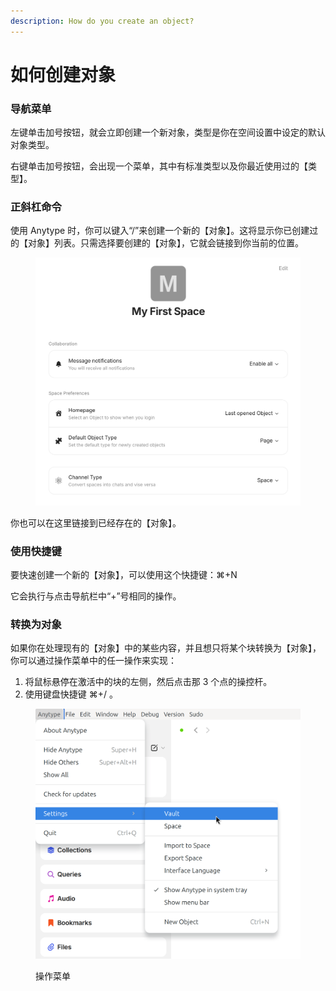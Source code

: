 ```yaml
---
description: How do you create an object?
---
```


# 如何创建对象

### 导航菜单

左键单击加号按钮，就会立即创建一个新对象，类型是你在空间设置中设定的默认对象类型。

右键单击加号按钮，会出现一个菜单，其中有标准类型以及你最近使用过的【类型】。

### 正斜杠命令

使用 Anytype 时，你可以键入“/”来创建一个新的【对象】。这将显示你已创建过的【对象】列表。只需选择要创建的【对象】，它就会链接到你当前的位置。

<figure><img src="../../../.gitbook/assets/image (5).png" alt=""><figcaption></figcaption></figure>

你也可以在这里链接到已经存在的【对象】。

### 使用快捷键

要快速创建一个新的【对象】，可以使用这个快捷键：⌘+N

它会执行与点击导航栏中“+”号相同的操作。

### 转换为对象

如果你在处理现有的【对象】中的某些内容，并且想只将某个块转换为【对象】，你可以通过操作菜单中的任一操作来实现：

1. 将鼠标悬停在激活中的块的左侧，然后点击那 3 个点的操控杆。
2. 使用键盘快捷键 ⌘+/ 。

<figure><img src="../../../.gitbook/assets/image (25).png" alt=""><figcaption><p>操作菜单</p></figcaption></figure>
